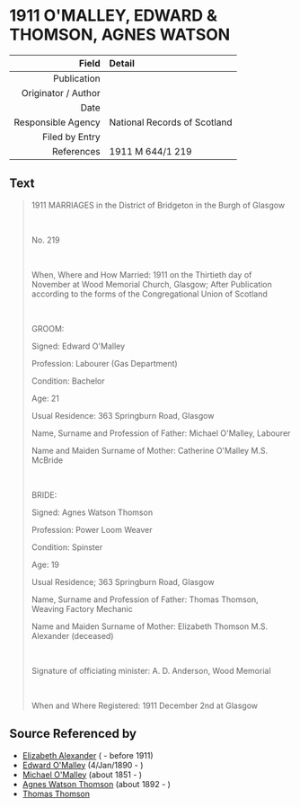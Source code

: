 ﻿---
layout: page
permalink: /sources/s82949924
---

# 1911 O'MALLEY, EDWARD & THOMSON, AGNES WATSON

Field | Detail
---:|:---
Publication | 
Originator / Author | 
Date | 
Responsible Agency | National Records of Scotland
Filed by Entry | 
References | 1911 M 644/1 219

## Text

> 1911 MARRIAGES in the District of Bridgeton in the Burgh of Glasgow
>
> <br/>
>
> No. 219
>
> <br/>
>
> When, Where and How Married: 1911 on the Thirtieth day of November at Wood Memorial Church, Glasgow; After Publication according to the forms of the Congregational Union of Scotland
>
> <br/>
>
> GROOM:
>
> Signed: Edward O'Malley
>
> Profession: Labourer (Gas Department)
>
> Condition: Bachelor
>
> Age: 21
>
> Usual Residence: 363 Springburn Road, Glasgow
>
> Name, Surname and Profession of Father: Michael O'Malley, Labourer
>
> Name and Maiden Surname of Mother: Catherine O'Malley M.S. McBride
>
> <br/>
>
> BRIDE:
>
> Signed: Agnes Watson Thomson
>
> Profession: Power Loom Weaver
>
> Condition: Spinster
>
> Age: 19
>
> Usual Residence; 363 Springburn Road, Glasgow
>
> Name, Surname and Profession of Father: Thomas Thomson, Weaving Factory Mechanic
>
> Name and Maiden Surname of Mother: Elizabeth Thomson M.S. Alexander (deceased)
>
> <br/>
>
> Signature of officiating minister: A. D. Anderson, Wood Memorial
>
> <br/>
>
> When and Where Registered: 1911 December 2nd at Glasgow
>

## Source Referenced by

* [Elizabeth Alexander](../people/@86375908@-elizabeth-alexander-b-d1911.md) ( - before 1911)
* [Edward O'Malley](../people/@76741424@-edward-o'malley-b1890-1-4-d.md) (4/Jan/1890 - )
* [Michael O'Malley](../people/@34933754@-michael-o'malley-b1851-d.md) (about 1851 - )
* [Agnes Watson Thomson](../people/@96590245@-agnes-watson-thomson-b1892-d.md) (about 1892 - )
* [Thomas Thomson](../people/@28828844@-thomas-thomson-b-d.md)
